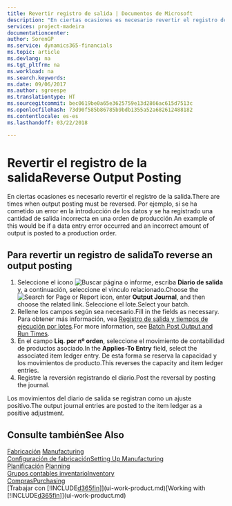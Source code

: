```yaml
---
title: Revertir registro de salida | Documentos de Microsoft
description: "En ciertas ocasiones es necesario revertir el registro de la salida. Por ejemplo, si se ha cometido un error en la introducción de los datos y se ha registrado una cantidad de salida incorrecta en una orden de producción."
services: project-madeira
documentationcenter: 
author: SorenGP
ms.service: dynamics365-financials
ms.topic: article
ms.devlang: na
ms.tgt_pltfrm: na
ms.workload: na
ms.search.keywords: 
ms.date: 09/06/2017
ms.author: sgroespe
ms.translationtype: HT
ms.sourcegitcommit: bec0619be0a65e3625759e13d2866ac615d7513c
ms.openlocfilehash: 73d90f585b86785b9bdb1355a52a682612488182
ms.contentlocale: es-es
ms.lasthandoff: 03/22/2018

---
```

# <a name="reverse-output-posting"></a><span data-ttu-id="8c674-104">Revertir el registro de la salida</span><span class="sxs-lookup"><span data-stu-id="8c674-104">Reverse Output Posting</span></span>
<span data-ttu-id="8c674-105">En ciertas ocasiones es necesario revertir el registro de la salida.</span><span class="sxs-lookup"><span data-stu-id="8c674-105">There are times when output posting must be reversed.</span></span> <span data-ttu-id="8c674-106">Por ejemplo, si se ha cometido un error en la introducción de los datos y se ha registrado una cantidad de salida incorrecta en una orden de producción.</span><span class="sxs-lookup"><span data-stu-id="8c674-106">An example of this would be if a data entry error occurred and an incorrect amount of output is posted to a production order.</span></span>  

## <a name="to-reverse-an-output-posting"></a><span data-ttu-id="8c674-107">Para revertir un registro de salida</span><span class="sxs-lookup"><span data-stu-id="8c674-107">To reverse an output posting</span></span>  
1.  <span data-ttu-id="8c674-108">Seleccione el icono ![Buscar página o informe](media/ui-search/search_small.png "icono Buscar página o informe"), escriba **Diario de salida** y, a continuación, seleccione el vínculo relacionado.</span><span class="sxs-lookup"><span data-stu-id="8c674-108">Choose the ![Search for Page or Report](media/ui-search/search_small.png "Search for Page or Report icon") icon, enter **Output Journal**, and then choose the related link.</span></span> <span data-ttu-id="8c674-109">Seleccione el lote.</span><span class="sxs-lookup"><span data-stu-id="8c674-109">Select your batch.</span></span>  
2. <span data-ttu-id="8c674-110">Rellene los campos según sea necesario.</span><span class="sxs-lookup"><span data-stu-id="8c674-110">Fill in the fields as necessary.</span></span> <span data-ttu-id="8c674-111">Para obtener más información, vea [Registro de salida y tiempos de ejecución por lotes](production-how-to-post-output-quantity.md).</span><span class="sxs-lookup"><span data-stu-id="8c674-111">For more information, see [Batch Post Output and Run Times](production-how-to-post-output-quantity.md).</span></span>
3.  <span data-ttu-id="8c674-112">En el campo **Liq. por nº orden**, seleccione el movimiento de contabilidad de productos asociado.</span><span class="sxs-lookup"><span data-stu-id="8c674-112">In the **Applies-To Entry** field, select the associated item ledger entry.</span></span> <span data-ttu-id="8c674-113">De esta forma se reserva la capacidad y los movimientos de producto.</span><span class="sxs-lookup"><span data-stu-id="8c674-113">This reverses the capacity and item ledger entries.</span></span>  
4. <span data-ttu-id="8c674-114">Registre la reversión registrando el diario.</span><span class="sxs-lookup"><span data-stu-id="8c674-114">Post the reversal by posting the journal.</span></span>  

<span data-ttu-id="8c674-115">Los movimientos del diario de salida se registran como un ajuste positivo.</span><span class="sxs-lookup"><span data-stu-id="8c674-115">The output journal entries are posted to the item ledger as a positive adjustment.</span></span>  

## <a name="see-also"></a><span data-ttu-id="8c674-116">Consulte también</span><span class="sxs-lookup"><span data-stu-id="8c674-116">See Also</span></span>  
 <span data-ttu-id="8c674-117">[Fabricación](production-manage-manufacturing.md)  </span><span class="sxs-lookup"><span data-stu-id="8c674-117">[Manufacturing](production-manage-manufacturing.md)  </span></span>  
 [<span data-ttu-id="8c674-118">Configuración de fabricación</span><span class="sxs-lookup"><span data-stu-id="8c674-118">Setting Up Manufacturing</span></span>](production-configure-production-processes.md)  
 <span data-ttu-id="8c674-119">[Planificación](production-planning.md)    </span><span class="sxs-lookup"><span data-stu-id="8c674-119">[Planning](production-planning.md)    </span></span>  
 [<span data-ttu-id="8c674-120">Grupos contables inventario</span><span class="sxs-lookup"><span data-stu-id="8c674-120">Inventory</span></span>](inventory-manage-inventory.md)  
 [<span data-ttu-id="8c674-121">Compras</span><span class="sxs-lookup"><span data-stu-id="8c674-121">Purchasing</span></span>](purchasing-manage-purchasing.md)  
 <span data-ttu-id="8c674-122">[Trabajar con [!INCLUDE[d365fin](includes/d365fin_md.md)]](ui-work-product.md)</span><span class="sxs-lookup"><span data-stu-id="8c674-122">[Working with [!INCLUDE[d365fin](includes/d365fin_md.md)]](ui-work-product.md)</span></span>  

